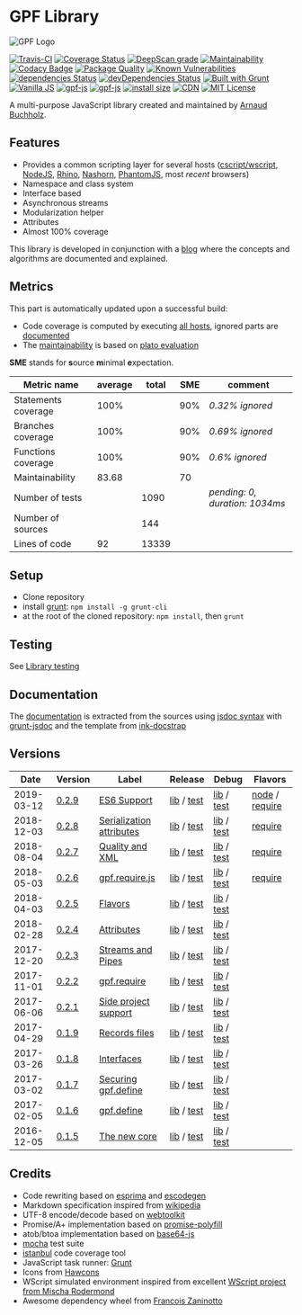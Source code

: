 # GPF Library

![GPF Logo](http://arnaudbuchholz.github.io/gpf/gpf_320x200.svg)

[![Travis-CI](https://travis-ci.org/ArnaudBuchholz/gpf-js.svg?branch=master)](https://travis-ci.org/ArnaudBuchholz/gpf-js#)
[![Coverage Status](https://coveralls.io/repos/github/ArnaudBuchholz/gpf-js/badge.svg?branch=master)](https://coveralls.io/github/ArnaudBuchholz/gpf-js?branch=master)
[![DeepScan grade](https://deepscan.io/api/projects/1923/branches/8681/badge/grade.svg)](https://deepscan.io/dashboard#view=project&pid=1923&bid=8681)
[![Maintainability](https://api.codeclimate.com/v1/badges/06d49b2308264f3c5495/maintainability)](https://codeclimate.com/github/ArnaudBuchholz/gpf-js/maintainability)
[![Codacy Badge](https://api.codacy.com/project/badge/Grade/6c8806b35ecc4e70ba985534fda0681f)](https://www.codacy.com/app/ArnaudBuchholz/gpf-js?utm_source=github.com&amp;utm_medium=referral&amp;utm_content=ArnaudBuchholz/gpf-js&amp;utm_campaign=Badge_Grade)
[![Package Quality](https://npm.packagequality.com/badge/gpf-js.png)](https://packagequality.com/#?package=gpf-js)
[![Known Vulnerabilities](https://snyk.io/test/github/ArnaudBuchholz/gpf-js/badge.svg?targetFile=package.json)](https://snyk.io/test/github/ArnaudBuchholz/gpf-js?targetFile=package.json)
[![dependencies Status](https://david-dm.org/ArnaudBuchholz/gpf-js/status.svg)](https://david-dm.org/ArnaudBuchholz/gpf-js)
[![devDependencies Status](https://david-dm.org/ArnaudBuchholz/gpf-js/dev-status.svg)](https://david-dm.org/ArnaudBuchholz/gpf-js?type=dev)
[![Built with Grunt](https://gruntjs.com/cdn/builtwith.png)](http://gruntjs.com/)
[![Vanilla JS](http://vanilla-js.com/assets/button.png)](http://vanilla-js.com)
[![gpf-js](https://badge.fury.io/js/gpf-js.svg)](https://www.npmjs.org/package/gpf-js)
[![gpf-js](http://img.shields.io/npm/dm/gpf-js.svg)](https://www.npmjs.org/package/gpf-js)
[![install size](https://packagephobia.now.sh/badge?p=gpf-js)](https://packagephobia.now.sh/result?p=gpf-js)
[![CDN](https://data.jsdelivr.com/v1/package/npm/gpf-js/badge)](https://www.jsdelivr.com/package/npm/gpf-js)
[![MIT License](https://img.shields.io/badge/License-MIT-yellow.svg)](https://opensource.org/licenses/MIT)

A multi-purpose JavaScript library created and maintained by
[Arnaud Buchholz](http://gpf-js.blogspot.com/).

## Features

* Provides a common scripting layer for several hosts
([cscript/wscript](http://technet.microsoft.com/en-us/library/bb490887.aspx),
[NodeJS](http://nodejs.org/),
[Rhino](https://developer.mozilla.org/en-US/docs/Mozilla/Projects/Rhino),
[Nashorn](https://en.wikipedia.org/wiki/Nashorn_%28JavaScript_engine%29),
[PhantomJS](http://phantomjs.org/), most *recent* browsers)
* Namespace and class system
* Interface based
* Asynchronous streams
* Modularization helper
* Attributes
* Almost 100% coverage

This library is developed in conjunction with a [blog](http://gpf-js.blogspot.com/) where the concepts and algorithms are documented and explained.

## Metrics

This part is automatically updated upon a successful build:
* Code coverage is computed by executing [all hosts](https://arnaudbuchholz.github.io/gpf/doc/tutorial-LOADING.html),
ignored parts are [documented](https://arnaudbuchholz.github.io/gpf/doc/tutorial-COVERAGE.html)
* The [maintainability](https://arnaudbuchholz.github.io/gpf/plato/index.html) is based on
[plato evaluation](http://blogs.msdn.com/b/codeanalysis/archive/2007/11/20/maintainability-index-range-and-meaning.aspx)

**SME** stands for **s**ource **m**inimal **e**xpectation.

Metric name | average | total | SME | comment
------ | ----- | ----- | ----- | -----
Statements coverage|100%||90%|*0.32% ignored*
Branches coverage|100%||90%|*0.69% ignored*
Functions coverage|100%||90%|*0.6% ignored*
Maintainability|83.68||70|
Number of tests||1090||*pending: 0, duration: 1034ms*
Number of sources||144||
Lines of code|92|13339||

## Setup

* Clone repository
* install [grunt](https://gruntjs.com/getting-started): `npm install -g grunt-cli`
* at the root of the cloned repository: `npm install`, then `grunt`

## Testing

See [Library testing](https://github.com/ArnaudBuchholz/gpf-js/blob/master/doc/tutorials/TESTME.md)

## Documentation

The [documentation](https://arnaudbuchholz.github.io/gpf/doc/index.html) is extracted from the sources using
[jsdoc syntax](http://usejsdoc.org/) with [grunt-jsdoc](https://github.com/krampstudio/grunt-jsdoc)
and the template from [ink-docstrap](https://www.npmjs.com/package/ink-docstrap)

## Versions

Date | Version | Label | Release | Debug | Flavors
------ | ------ | ----- | ----- | ----- | -----
2019-03-12 | [0.2.9](https://github.com/ArnaudBuchholz/gpf-js/tree/v0.2.9) | [ES6 Support](https://gpf-js.blogspot.com/p/release-notes-are-coming.html?version=0.2.9) | [lib](https://arnaudbuchholz.github.io/gpf/0.2.9/gpf.js) / [test](https://arnaudbuchholz.github.io/gpf/test.html?release=0.2.9) | [lib](https://arnaudbuchholz.github.io/gpf/0.2.9/gpf-debug.js) / [test](https://arnaudbuchholz.github.io/gpf/test.html?debug=0.2.9) | [node](https://arnaudbuchholz.github.io/gpf/0.2.9/gpf-node.js) / [require](https://arnaudbuchholz.github.io/gpf/0.2.9/gpf-require.js)
2018-12-03 | [0.2.8](https://github.com/ArnaudBuchholz/gpf-js/tree/v0.2.8) | [Serialization attributes](https://gpf-js.blogspot.com/2018/12/release-028.html) | [lib](https://arnaudbuchholz.github.io/gpf/0.2.8/gpf.js) / [test](https://arnaudbuchholz.github.io/gpf/test.html?release=0.2.8) | [lib](https://arnaudbuchholz.github.io/gpf/0.2.8/gpf-debug.js) / [test](https://arnaudbuchholz.github.io/gpf/test.html?debug=0.2.8) | [require](https://arnaudbuchholz.github.io/gpf/0.2.8/gpf-require.js)
2018-08-04 | [0.2.7](https://github.com/ArnaudBuchholz/gpf-js/tree/v0.2.7) | [Quality and XML](https://gpf-js.blogspot.com/2018/08/release-027-quality-and-xml.html) | [lib](https://arnaudbuchholz.github.io/gpf/0.2.7/gpf.js) / [test](https://arnaudbuchholz.github.io/gpf/test.html?release=0.2.7) | [lib](https://arnaudbuchholz.github.io/gpf/0.2.7/gpf-debug.js) / [test](https://arnaudbuchholz.github.io/gpf/test.html?debug=0.2.7) | [require](https://arnaudbuchholz.github.io/gpf/0.2.7/gpf-require.js)
2018-05-03 | [0.2.6](https://github.com/ArnaudBuchholz/gpf-js/tree/v0.2.6) | [gpf.require.js](https://gpf-js.blogspot.com/2018/05/release-026-gpfrequirejs.html) | [lib](https://arnaudbuchholz.github.io/gpf/0.2.6/gpf.js) / [test](https://arnaudbuchholz.github.io/gpf/test.html?release=0.2.6) | [lib](https://arnaudbuchholz.github.io/gpf/0.2.6/gpf-debug.js) / [test](https://arnaudbuchholz.github.io/gpf/test.html?debug=0.2.6) | [require](https://arnaudbuchholz.github.io/gpf/0.2.6/gpf-require.js)
2018-04-03 | [0.2.5](https://github.com/ArnaudBuchholz/gpf-js/tree/v0.2.5) | [Flavors](https://gpf-js.blogspot.com/2018/04/release-025-flavors.html) | [lib](https://arnaudbuchholz.github.io/gpf/0.2.5/gpf.js) / [test](https://arnaudbuchholz.github.io/gpf/test.html?release=0.2.5) | [lib](https://arnaudbuchholz.github.io/gpf/0.2.5/gpf-debug.js) / [test](https://arnaudbuchholz.github.io/gpf/test.html?debug=0.2.5) |
2018-02-28 | [0.2.4](https://github.com/ArnaudBuchholz/gpf-js/tree/v0.2.4) | [Attributes](https://gpf-js.blogspot.com/2018/03/release-024-attributes.html) | [lib](https://arnaudbuchholz.github.io/gpf/0.2.4/gpf.js) / [test](https://arnaudbuchholz.github.io/gpf/test.html?release=0.2.4) | [lib](https://arnaudbuchholz.github.io/gpf/0.2.4/gpf-debug.js) / [test](https://arnaudbuchholz.github.io/gpf/test.html?debug=0.2.4) |
2017-12-20 | [0.2.3](https://github.com/ArnaudBuchholz/gpf-js/tree/v0.2.3) | [Streams and Pipes](https://gpf-js.blogspot.com/2017/12/release-023-streams-and-pipes.html) | [lib](https://arnaudbuchholz.github.io/gpf/0.2.3/gpf.js) / [test](https://arnaudbuchholz.github.io/gpf/test.html?release=0.2.3) | [lib](https://arnaudbuchholz.github.io/gpf/0.2.3/gpf-debug.js) / [test](https://arnaudbuchholz.github.io/gpf/test.html?debug=0.2.3) |
2017-11-01 | [0.2.2](https://github.com/ArnaudBuchholz/gpf-js/tree/v0.2.2) | [gpf.require](https://gpf-js.blogspot.com/2017/11/release-022-gpfrequire.html) | [lib](https://arnaudbuchholz.github.io/gpf/0.2.2/gpf.js) / [test](https://arnaudbuchholz.github.io/gpf/test.html?release=0.2.2) | [lib](https://arnaudbuchholz.github.io/gpf/0.2.2/gpf-debug.js) / [test](https://arnaudbuchholz.github.io/gpf/test.html?debug=0.2.2) |
2017-06-06 | [0.2.1](https://github.com/ArnaudBuchholz/gpf-js/tree/v0.2.1) | [Side project support](https://gpf-js.blogspot.com/2017/06/release-021-side-project-support.html) | [lib](https://arnaudbuchholz.github.io/gpf/0.2.1/gpf.js) / [test](https://arnaudbuchholz.github.io/gpf/test.html?release=0.2.1) | [lib](https://arnaudbuchholz.github.io/gpf/0.2.1/gpf-debug.js) / [test](https://arnaudbuchholz.github.io/gpf/test.html?debug=0.2.1) |
2017-04-29 | [0.1.9](https://github.com/ArnaudBuchholz/gpf-js/tree/v0.1.9) | [Records files](https://gpf-js.blogspot.com/2017/04/release-019-records-files.html) | [lib](https://arnaudbuchholz.github.io/gpf/0.1.9/gpf.js) / [test](https://arnaudbuchholz.github.io/gpf/test.html?release=0.1.9) | [lib](https://arnaudbuchholz.github.io/gpf/0.1.9/gpf-debug.js) / [test](https://arnaudbuchholz.github.io/gpf/test.html?debug=0.1.9) |
2017-03-26 | [0.1.8](https://github.com/ArnaudBuchholz/gpf-js/tree/v0.1.8) | [Interfaces](https://gpf-js.blogspot.com/2017/03/release-018.html) | [lib](https://arnaudbuchholz.github.io/gpf/0.1.8/gpf.js) / [test](https://arnaudbuchholz.github.io/gpf/test.html?release=0.1.8) | [lib](https://arnaudbuchholz.github.io/gpf/0.1.8/gpf-debug.js) / [test](https://arnaudbuchholz.github.io/gpf/test.html?debug=0.1.8) |
2017-03-02 | [0.1.7](https://github.com/ArnaudBuchholz/gpf-js/tree/v0.1.7) | [Securing gpf.define](https://gpf-js.blogspot.com/2017/03/release-017.html) | [lib](https://arnaudbuchholz.github.io/gpf/0.1.7/gpf.js) / [test](https://arnaudbuchholz.github.io/gpf/test.html?release=0.1.7) | [lib](https://arnaudbuchholz.github.io/gpf/0.1.7/gpf-debug.js) / [test](https://arnaudbuchholz.github.io/gpf/test.html?debug=0.1.7) |
2017-02-05 | [0.1.6](https://github.com/ArnaudBuchholz/gpf-js/tree/v0.1.6) | [gpf.define](https://gpf-js.blogspot.com/2017/02/release-016.html) | [lib](https://arnaudbuchholz.github.io/gpf/0.1.6/gpf.js) / [test](https://arnaudbuchholz.github.io/gpf/test.html?release=0.1.6) | [lib](https://arnaudbuchholz.github.io/gpf/0.1.6/gpf-debug.js) / [test](https://arnaudbuchholz.github.io/gpf/test.html?debug=0.1.6) |
2016-12-05 | [0.1.5](https://github.com/ArnaudBuchholz/gpf-js/tree/v0.1.5) | [The new core](https://gpf-js.blogspot.com/2016/12/release-015.html) | [lib](https://arnaudbuchholz.github.io/gpf/0.1.5/gpf.js) / [test](https://arnaudbuchholz.github.io/gpf/test.html?release=0.1.5) | [lib](https://arnaudbuchholz.github.io/gpf/0.1.5/gpf-debug.js) / [test](https://arnaudbuchholz.github.io/gpf/test.html?debug=0.1.5) |

## Credits

* Code rewriting based on [esprima](http://esprima.org/) and [escodegen](https://github.com/Constellation/escodegen)
* Markdown specification inspired from [wikipedia](http://en.wikipedia.org/wiki/Markdown)
* UTF-8 encode/decode based on [webtoolkit](http://www.webtoolkit.info/)
* Promise/A+ implementation based on [promise-polyfill](https://github.com/taylorhakes/promise-polyfill)
* atob/btoa implementation based on [base64-js](https://github.com/MaxArt2501/base64-js)
* [mocha](http://mochajs.org/) test suite
* [istanbul](https://github.com/gotwarlost/istanbul) code coverage tool
* JavaScript task runner: [Grunt](http://gruntjs.com/)
* Icons from [Hawcons](https://www.iconfinder.com/iconsets/hawcons)
* WScript simulated environment inspired from excellent [WScript project from Mischa Rodermond](https://github.com/mrpapercut/wscript)
* Awesome dependency wheel from [Francois Zaninotto](https://github.com/fzaninotto/DependencyWheel)
